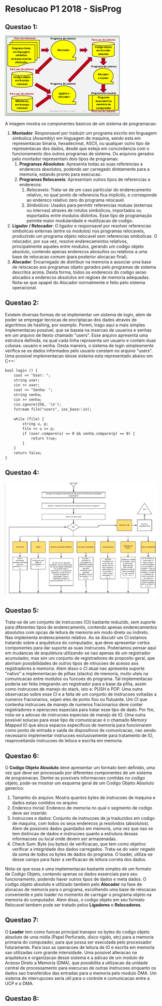 # Resolucao P1 2018 - SisProg

## Questao 1:
![Questao 1 - Solucao](./Questao1.png)

A imagem mostra os componentes basicos de um sistema de programacao:
1. **Montador**: Responsavel por traduzir um programa escrito em linguagem simbolica (*Assembly*) em linguagem de maquina, sendo esta em representacao binaria, hexadecimal, ASCII, ou qualquer outro tipo de representacao dos dados, desde que esteja em concordancia com o funcionamento dos outros programas de sistema. Os arquivos gerados pelo montador representam dois tipos de programas:
	1. **Programas Absolutos**: Apresenta todas as suas referencias a enderecos absolutos, podendo ser carregado diretamente para a memoria, estando pronto para execucao.
	2. **Programas Relocaveis**: Apresentam outros tipos de referencias a enderecos:
		1. *Relocaveis*: Trata-se de um caso particular do enderecamento relativo, no qual ponto de referencia fica implicito, e corresponde ao endereco relativo zero do programa relocavel.
		2. *Simbolicos*: Usados para permitir referencias mutuas (externas ou internas) atraves de rotulos simbolicos, importados ou exportados entre modulos distintos.
Esse tipo de programação permite maior modularidade e reutilizacao de codigo.
2. **Ligador / Relocador**: O ligador e responsavel por resolver referencias simbolicas externas (entre os modulos) nos programas relocaveis, produzindo um programa objeto relocavel sem referencias simbolicas. O relocador, por sua vez, resolve enderecamentos relativos, principalmente aqueles entre modulos, gerando um codigo objeto absoluto, contendo apenas enderecos abosultos ou relativos a uma base de relocacao comum (para posterior alocacao final).
3. **Alocador**: Encarregado de distribuir na memoria e associar uma base de relocacao aos programas objeto gerados pelo programas de sistema descritos acima. Desta forma, todos os enderecos do codigo serao alocados a enderecos absolutos em regioes de memoria adequadas. Nota-se que opapel do Alocador normalmente e feito pelo sistema operacional.

## Questao 2:
Existem diversas formas de se implementar um sistema de login, alem de poder se empregar tecnicas de encriptacao dos dados atraves de algoritmos de hashing, por exemplo. Porem, trago aqui a mais simples implementacao possivel, que se baseia na insercao de usuarios e senhas em um arquivo de ttexto chamado "users". Esse arquivo apresenta uma estrutura definida, na qual cada linha representa um usuario e contem duas colunas: usuario e senha. Desta maneira, o sistema de login simplesmente verifica se os dados informados pelo usuario constam no arquivo "users". Uma possivel implementacao desse sistema esta representado abaixo em C++:

	bool login () {
		cout << "User: ";
		string user;
		cin >> user;
		cout << "Senha: ";
		string senha;
		cin >> senha;
		cin.ignore(256, '\n');
		fstream file("users", ios_base::in);
		
		while (file) {
			string u, p;
			file >> u >> p;
			if (user.compare(u) == 0 && senha.compare(p) == 0) {
				return true;
			}
		}
		return false;
	}

## Questao 4:
![Questao 4 - Solucao](./Questao4.png)


## Questao 5:
Trata-se de um conjunto de instrucoes (CI) bastante reduzido, sem suporte para diferentes tipos de enderecamento, contendo apenas enderecamentos absolutos com opcao de leitura de memoria em modo direto ou indireto. Nao implementa enderecamento relativo. 
Ao se discutir um CI estamos tratando sobre a arquitetura do computador, que deve apresentar certos componentes para dar suporte as suas instrucoes. Poderiamos pensar aqui em mudancas de arquitetura utilizando-se nao apenas de um registrador acumulador, mas sim um conjunto de registradores de proposito geral, que abririam possibilidades de outros tipos de intrucoes de acesso aos registradores e memoria. Alem disso o CI atual nao apresenta suporte "nativo" a implementacao de pilhas (stacks) de memoria, muito uteis na comunicacao entre modulos ou funcoes do programa. Tal implementacao poderia ser feita integrando um registrador para a base da pilha, assim como instrucoes de manejo do stack, isto e: PUSH e POP.
Uma outra observacao sobre esse CI e a falta de um conjunto de instrucoes voltadas a numeros fracionarios, sejam eles de ponto fixo ou flutuante. Um CI que contenha instrucoes de manejo de numeros fracionarios deve conter registradores e operacoes especiais para tratar esse tipo de dado.
Por fim, nota-se a adocao de instrucoes especiais de manejo de IO. Uma outra possivel solucao para esse tipo de comunicacao é o chamado *Memory Mapped IO* que aloca espacos especificos de memoria para funcionarem como ponto de entrada e saida de dispositivos de comunicacao, nao sendo necessario implementar instrucoes exclusivamente para tratamento de IO, reaproveitando instrucoes de leitura e escrita em memoria.

## Questao 6:
O **Codigo Objeto Absoluto** deve apresentar um formato bem definido, uma vez que deve ser processado por diferentes componentes de um sistema de programacao. Dentre as possiveis informacoes contidas no codigo objeto, pode-se mostrar um esquema geral de um Codigo Objeto Absoluto generico:
1. Tamanho do arquivo: Mostra quantos bytes de instrucoes de maquina e dados estao contidos no arquivo
2. Endereco Inicial: Endereco de memoria no qual o segmento de codigo deve ser inserido
3. Instrucoes e dados: Conjunto de instrucoes de ja traduzidos em codigo de maquina, com todos os seus enderecos ja resolvidos (absolutos). Alem de possiveis dados guardados em memoria, uma vez que nao se tem distincao de dados e instrucoes quanto a estrutura dessas informacoes ou local onde devem ser armazenadas.
4. Check Sum: Byte (ou bytes) de verificacao, que tem como objetivo verificar a integridade dos dados carregados. Trata-se do valor negado da soma de todos os bytes de dados do programa. O loader, utiliza-se desse campo para fazer a verificacao de leitura correta dos dados.

Nota-se que essa e uma implementacao bastante simples de um formato de Codigo Objeto, contendo apenas os dados essenciais para seu funcionamento, podendo haver outros tipos de dados e meta dados. O codigo objeto absoluto e utilizado tambem pelo **Alocador** na fase de alocacao de memoria para o programa, escolhendo uma base de relocacao conveniente e pelo loader no momento de carregar o programa objeto na memoria do computador. Alem disso, o codigo objeto em seu formato Relocavel tambem pode ser tratado pelos **Ligadores** e **Relocadores**.

## Questao 7:

O **Loader** tem como funcao principal transpor os bytes do codigo objeto absoluto de uma midia (Papel Perfurado, disco rigido, etc) para a memoria primaria do computador, para que possa ser executada pelo processador futuramente. Para isso as operacoes de leitura de IO e escrita em memoria sao utilizadas com grande intensidade.
Uma possivel alteracao na arquitetura e organizacao desse sistema e a adicao de um modulo de Acesso Direto a Memoria (DMA), que possibilita a utilizacao da unidade central de processamento para execucao de outras instrucoes enquanto os dados sao transferidos das entradas para a memoria pelo modulo DMA. Um sistema de interrupcoes seria util para o controle e comunicacao entre a UCP e o DMA.

## Questao 8:
